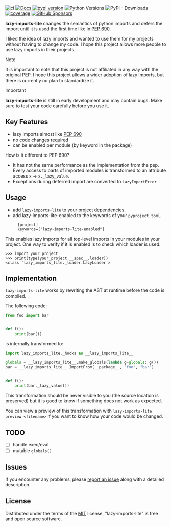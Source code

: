 <!-- -8<- [start:Header] -->


![ci](https://github.com/15r10nk/lazy-imports-lite/actions/workflows/ci.yml/badge.svg?branch=main)
[![Docs](https://img.shields.io/badge/docs-mkdocs-green)](https://15r10nk.github.io/lazy-imports-lite/)
[![pypi version](https://img.shields.io/pypi/v/lazy-imports-lite.svg)](https://pypi.org/project/lazy-imports-lite/)
![Python Versions](https://img.shields.io/pypi/pyversions/lazy-imports-lite)
![PyPI - Downloads](https://img.shields.io/pypi/dw/lazy-imports-lite)
[![coverage](https://img.shields.io/badge/coverage-100%25-blue)](https://15r10nk.github.io/lazy-imports-lite/contributing/#coverage)
[![GitHub Sponsors](https://img.shields.io/github/sponsors/15r10nk)](https://github.com/sponsors/15r10nk)

<!-- -8<- [end:Header] -->

**lazy-imports-lite** changes the semantics of python imports and defers the import until it is used the first time like in [PEP 690](https://peps.python.org/pep-0690).

I liked the idea of lazy imports and wanted to use them for my projects without having to change my code.
I hope this project allows more people to use lazy imports in their projects.

> [!NOTE]
> It is important to note that this project is not affiliated in any way with the original PEP.
> I hope this project allows a wider adoption of lazy imports, but there is currently no plan to standardize it.

> [!IMPORTANT]
> **lazy-imports-lite** is still in early development and may contain bugs.
> Make sure to test your code carefully before you use it.


## Key Features

- lazy imports almost like [PEP 690](https://peps.python.org/pep-0690)
- no code changes required
- can be enabled per module (by keyword in the package)

How is it different to PEP 690?

- It has not the same performance as the implementation from the pep. Every access to parts of imported modules is transformed to an attribute access `x` -> `x._lazy_value`.
- Exceptions during deferred import are converted to `LazyImportError`


## Usage

- add `lazy-imports-lite` to your project dependencies.
- add lazy-imports-lite-enabled to the keywords of your `pyproject.toml`.
  ```
    [project]
    keywords=["lazy-imports-lite-enabled"]
  ```

This enables lazy imports for all top-level imports in your modules in your project.
One way to verify if it is enabled is to check which loader is used.

``` pycon
>>> import your_project
>>> print(type(your_project.__spec__.loader))
<class 'lazy_imports_lite._loader.LazyLoader'>
```

## Implementation

`lazy-imports-lite` works by rewriting the AST at runtime before the code is compiled.

The following code:
``` python
from foo import bar


def f():
    print(bar())
```

is internally transformed to:

``` python
import lazy_imports_lite._hooks as __lazy_imports_lite__

globals = __lazy_imports_lite__.make_globals(lambda g=globals: g())
bar = __lazy_imports_lite__.ImportFrom(__package__, "foo", "bar")


def f():
    print(bar._lazy_value())
```

This transformation should be never visible to you (the source location is preserved) but it is good to know if something does not work as expected.

You can view a preview of this transformation with `lazy-imports-lite preview <filename>` if you want to know how your code would be changed.

## TODO

- [ ] handle exec/eval
- [ ] mutable `globals()`

<!-- -8<- [start:Feedback] -->
## Issues

If you encounter any problems, please [report an issue](https://github.com/15r10nk/lazy-imports-lite/issues) along with a detailed description.
<!-- -8<- [end:Feedback] -->

## License

Distributed under the terms of the [MIT](http://opensource.org/licenses/MIT) license, "lazy-imports-lite" is free and open source software.
